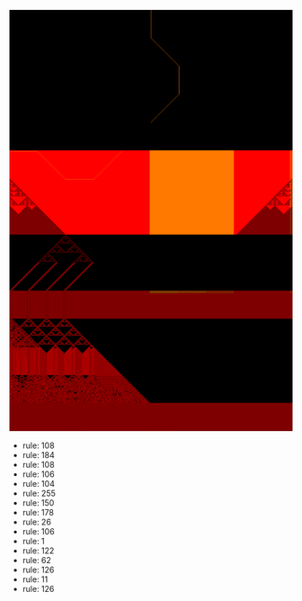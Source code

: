 ![photo](./output.png) 
 * rule: 108
* rule: 184
* rule: 108
* rule: 106
* rule: 104
* rule: 255
* rule: 150
* rule: 178
* rule: 26
* rule: 106
* rule: 1
* rule: 122
* rule: 62
* rule: 126
* rule: 11
* rule: 126
